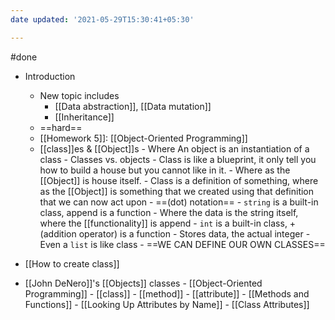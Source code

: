 ```yaml
---
date updated: '2021-05-29T15:30:41+05:30'

---
```

#done 
- Introduction
  - New topic includes
    - [[Data abstraction]], [[Data mutation]]
    - [[Inheritance]]
  - ==hard==
  - [[Homework 5]]: [[Object-Oriented Programming]]
  - [[class]]es & [[Object]]s
		- Where An object is an instantiation of a class
		- Classes vs. objects
		- Class is like a blueprint, it only tell you how to build a house but you  cannot like in it.
		- Where as the [[Object]] is house itself.
		- Class is a definition of something, where as the [[Object]] is something that we created using that definition that we can now act upon
		- ==(dot) notation==
		- `string` is a built-in class, append is a function
		- Where the data is the string itself, where the [[functionality]] is append
		- `int` is a built-in class, + (addition operator) is a function
		- Stores data, the actual integer
		- Even a `list` is like class
		- ==WE CAN DEFINE OUR OWN CLASSES==
 - [[How to create class]]

- [[John DeNero]]'s [[Objects]] classes
       - [[Object-Oriented Programming]]
       - [[class]]
       - [[method]]
       - [[attribute]]
       -  [[Methods and Functions]]
       -  [[Looking Up Attributes by Name]]
       -  [[Class Attributes]]